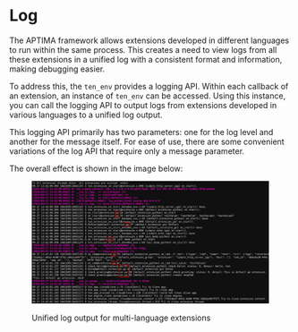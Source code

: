 # Log

The APTIMA framework allows extensions developed in different languages to run within the same process. This creates a need to view logs from all these extensions in a unified log with a consistent format and information, making debugging easier.

To address this, the `ten_env` provides a logging API. Within each callback of an extension, an instance of `ten_env` can be accessed. Using this instance, you can call the logging API to output logs from extensions developed in various languages to a unified log output.

This logging API primarily has two parameters: one for the log level and another for the message itself. For ease of use, there are some convenient variations of the log API that require only a message parameter.

The overall effect is shown in the image below:

<figure><img src="../../assets/png/log.png" alt=""><figcaption><p>Unified log output for multi-language extensions</p></figcaption></figure>
